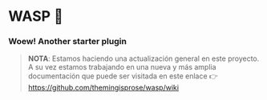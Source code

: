 # WASP 🐝
### Woew! Another starter plugin

> **NOTA**: Estamos haciendo una actualización general en este proyecto. A su vez estamos trabajando en una nueva y más amplia documentación que puede ser visitada en este enlace 👉 https://github.com/themingisprose/wasp/wiki

